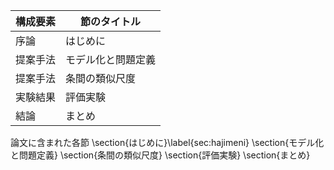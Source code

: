 構成要素 | 節のタイトル
 --- | --- 
序論 | はじめに
提案手法 | モデル化と問題定義
提案手法 | 条間の類似尺度
実験結果 | 評価実験
結論 | まとめ

論文に含まれた各節
\section{はじめに}\label{sec:hajimeni}
\section{モデル化と問題定義}
\section{条間の類似尺度}
\section{評価実験}
\section{まとめ}
